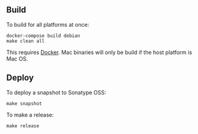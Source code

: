 Build
-----

To build for all platforms at once:

    docker-compose build debian
    make clean all

This requires [Docker](https://www.docker.com). Mac binaries will only
be build if the host platform is Mac OS.

Deploy
------

To deploy a snapshot to Sonatype OSS:

    make snapshot

To make a release:

    make release
